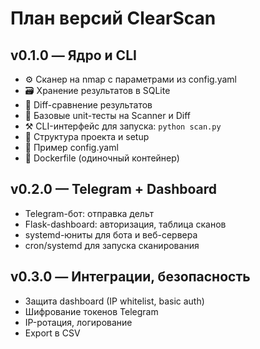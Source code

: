 # План версий ClearScan

## v0.1.0 — Ядро и CLI
- ⚙️ Сканер на nmap с параметрами из config.yaml
- 🗃 Хранение результатов в SQLite
- 🔁 Diff-сравнение результатов
- 🧪 Базовые unit-тесты на Scanner и Diff
- ⚒ CLI-интерфейс для запуска: `python scan.py`
- 📂 Структура проекта и setup
- 📜 Пример config.yaml
- 🐳 Dockerfile (одиночный контейнер)

## v0.2.0 — Telegram + Dashboard
- Telegram-бот: отправка дельт
- Flask-dashboard: авторизация, таблица сканов
- systemd-юниты для бота и веб-сервера
- cron/systemd для запуска сканирования

## v0.3.0 — Интеграции, безопасность
- Защита dashboard (IP whitelist, basic auth)
- Шифрование токенов Telegram
- IP-ротация, логирование
- Export в CSV

